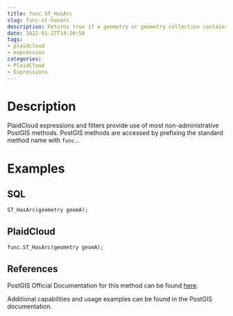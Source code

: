 ```yaml
---
title: func.ST_HasArc
slug: func-st-hasarc
description: Returns true if a geometry or geometry collection contains a circular string
date: 2022-01-27T14:10:58
tags:
- plaidcloud
- expression
categories:
- PlaidCloud
- Expressions
---
```



# Description


PlaidCloud expressions and filters provide use of most non-administrative PostGIS methods. PostGIS methods are accessed by prefixing the standard method name with `func.`.



# Examples


## SQL



```
ST_HasArc(geometry geomA);
```


## PlaidCloud



```
func.ST_HasArc(geometry geomA);
```


## References


PostGIS Official Documentation for this method can be found [here](https://postgis.net/docs/manual-3.1/ST_HasArc.html).



Additional capabilities and usage examples can be found in the PostGIS documentation.

